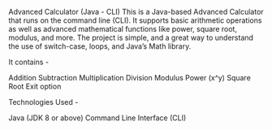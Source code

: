 Advanced Calculator (Java - CLI)
This is a Java-based Advanced Calculator that runs on the command line (CLI).
It supports basic arithmetic operations as well as advanced mathematical functions like power, square root, modulus, and more.
The project is simple, and a great way to understand the use of switch-case, loops, and Java’s Math library.

It contains -

Addition
Subtraction
Multiplication
Division
Modulus
Power (x^y)
Square Root
Exit option

Technologies Used - 

Java (JDK 8 or above)
Command Line Interface (CLI)
